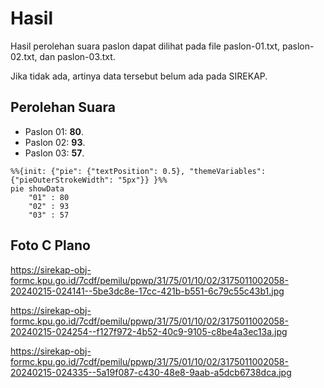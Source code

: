 # Hasil

Hasil perolehan suara paslon dapat dilihat pada file paslon-01.txt, paslon-02.txt, dan paslon-03.txt.

Jika tidak ada, artinya data tersebut belum ada pada SIREKAP.

## Perolehan Suara

 * Paslon 01: **80**.
 * Paslon 02: **93**.
 * Paslon 03: **57**.

```mermaid
%%{init: {"pie": {"textPosition": 0.5}, "themeVariables": {"pieOuterStrokeWidth": "5px"}} }%%
pie showData
    "01" : 80
    "02" : 93
    "03" : 57
```
## Foto C Plano

https://sirekap-obj-formc.kpu.go.id/7cdf/pemilu/ppwp/31/75/01/10/02/3175011002058-20240215-024141--5be3dc8e-17cc-421b-b551-6c79c55c43b1.jpg

https://sirekap-obj-formc.kpu.go.id/7cdf/pemilu/ppwp/31/75/01/10/02/3175011002058-20240215-024254--f127f972-4b52-40c9-9105-c8be4a3ec13a.jpg

https://sirekap-obj-formc.kpu.go.id/7cdf/pemilu/ppwp/31/75/01/10/02/3175011002058-20240215-024335--5a19f087-c430-48e8-9aab-a5dcb6738dca.jpg
